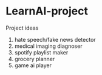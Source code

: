 # LearnAI-project

Project ideas

1. hate speech/fake news detector
2. medical imaging diagnoser
3. spotify playlist maker
4. grocery planner
5. game ai player
